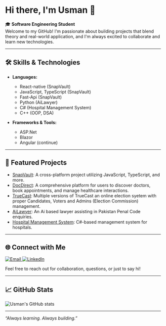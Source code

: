 # Hi there, I'm Usman 👋

🎓 **Software Engineering Student**  
Welcome to my GitHub! I'm passionate about building projects that blend theory and real-world application, and I'm always excited to collaborate and learn new technologies.

---

## 🛠️ Skills & Technologies

- **Languages:**  
  - React-native (SnapVault)
  - JavaScript, TypeScript (SnapVault)
  - Fast-Api (SnapVault)
  - Python (AiLawyer)
  - C# (Hospital Management System)
  - C++ (OOP, DSA)

- **Frameworks & Tools:**  
  -  ASP.Net
  -  Blazor
  -  Angular (continue)

---

## 🚀 Featured Projects

- [SnapVault](https://github.com/UsmanChaudhary115/SnapVault): A cross-platform project utilizing JavaScript, TypeScript, and more.
- [DocDirect](https://github.com/UsmanChaudhary115/DocDirectBlazorApp.git): A comprehensive platform for users to discover doctors, book appointments, and manage healthcare interactions.
- [TrueCast](https://github.com/UsmanChaudhary115/TrueCast.git): Multiple versions of TrueCast an online election syetem with proper Candidates, Voters and Admins (Election Commission) management.
- [AiLawyer](https://github.com/UsmanChaudhary115/AiLawyer.git): An Ai based lawyer assisting in Pakistan Penal Code enquiries. 
- [Hospital Management System](https://github.com/UsmanChaudhary115/Hospital-Management-System): C#-based management system for hospitals.
  
---

## 🌐 Connect with Me

<p align="left">
  <a href="mailto:usmanalim015@gmail.com">
    <img src="https://img.shields.io/badge/Email-D14836?style=for-the-badge&logo=gmail&logoColor=white" alt="Email"/>
  </a>
  <a href="https://www.linkedin.com/in/usmanchaudhry6180">
    <img src="https://img.shields.io/badge/LinkedIn-0A66C2?style=for-the-badge&logo=linkedin&logoColor=white" alt="LinkedIn"/>
  </a>
</p>

Feel free to reach out for collaboration, questions, or just to say hi!

---

## 📈 GitHub Stats

![Usman's GitHub stats](https://github-readme-stats.vercel.app/api?username=UsmanChaudhary115&show_icons=true&theme=radical)

---

*“Always learning. Always building.”*
